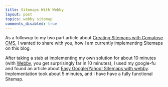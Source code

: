 ```yaml
---
title: Sitemaps With Webby
layout: post
topics: webby sitemap
comments_disabled: true
---
```


As a followup to my two part article about [Creating Sitemaps with Comatose CMS](/2009/03/16/creating-sitemaps-with-comatose-cms/), I wanted to share with you, how I am currently implementing Sitemaps on this blog.

After taking a stab at implementing my own solution for about 10 minutes (with [Webby](http://webby.rubyforge.org/), you get surprisingly far in 10 minutes), I used my google-fu and found an article about [Easy Google/Yahoo! Sitemaps with webby](http://www.opensourcery.co.za/2008/10/19/easy-googleyahoo-sitemaps-with-webby). Implementation took about 5 minutes, and I have have a fully functional Sitemap.